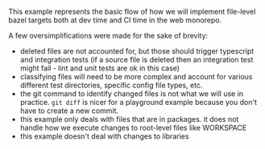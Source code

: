 This example represents the basic flow of how we will implement file-level bazel targets both at dev time and CI time in the web monorepo.

A few oversimplifications were made for the sake of brevity:
- deleted files are not accounted for, but those should trigger typescript and integration tests (if a source file is deleted then an integration test might fail - lint and unit tests are ok in this case)
- classifying files will need to be more complex and account for various different test directories, specific config file types, etc.
- the git command to identify changed files is not what we will use in practice. `git diff` is nicer for a playground example because you don't have to create a new commit.
- this example only deals with files that are in packages. it does not handle how we execute changes to root-level files like WORKSPACE
- this example doesn't deal with changes to libraries